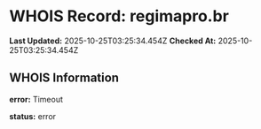 # WHOIS Record: regimapro.br

**Last Updated:** 2025-10-25T03:25:34.454Z
**Checked At:** 2025-10-25T03:25:34.454Z

## WHOIS Information

**error:** Timeout

**status:** error

